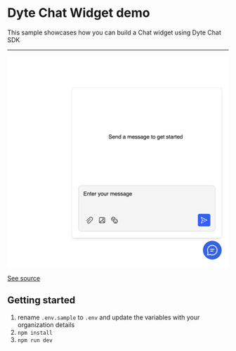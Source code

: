 # Dyte Chat Widget demo

This sample showcases how you can build a Chat widget using Dyte Chat SDK

---

![A screenshot of the DyteChat component](./screenshot.png)

[See source](./src/components/App.tsx)

## Getting started

1. rename `.env.sample` to `.env` and update the variables with your organization details
2. `npm install`
3. `npm run dev`
